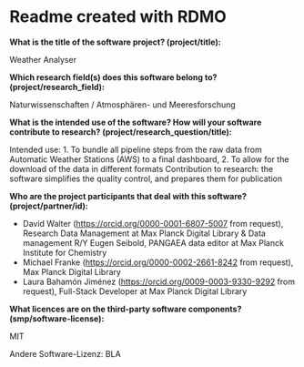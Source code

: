 # Readme created with RDMO

**What is the title of the software project? (project/title):**

Weather Analyser

**Which research field(s) does this software belong to?
(project/research_field):**

Naturwissenschaften / Atmosphären- und Meeresforschung

**What is the intended use of the software? How will your software
contribute to research? (project/research_question/title):**

Intended use: 1. To bundle all pipeline steps from the raw data from
Automatic Weather Stations (AWS) to a final dashboard, 2. To allow for
the download of the data in different formats Contribution to research:
the software simplifies the quality control, and prepares them for
publication

**Who are the project participants that deal with this software?
(project/partner/id):**

- David Walter (https://orcid.org/0000-0001-6807-5007 from request),
  Research Data Management at Max Planck Digital Library & Data
  management R/Y Eugen Seibold, PANGAEA data editor at Max Planck
  Institute for Chemistry
- Michael Franke (https://orcid.org/0000-0002-2661-8242 from request),
  Max Planck Digital Library
- Laura Bahamón Jiménez (https://orcid.org/0009-0003-9330-9292 from
  request), Full-Stack Developer at Max Planck Digital Library

**What licences are on the third-party software components?
(smp/software-license):**

MIT

Andere Software-Lizenz: BLA
